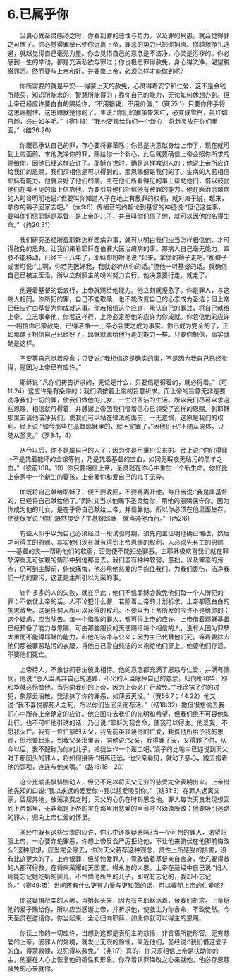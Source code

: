 # 6.已属乎你

　　当良心受圣灵感动之时，你看到罪的恶性与势力，以及罪的祸患，就会觉得罪之可憎了。你必觉得罪孽已使你远离上帝，罪恶的势力已把你捆绑。你越想挣扎逃避，就越觉得自己毫无力量。你会觉悟自己的意念是不洁净，心灵是污秽的。你必感到一生的举动，都是充满私欲与罪过；你也极愿罪得赦免，身心得洗净，渴望脱离罪恶。然而要与上帝和好。并要象上帝，必须怎样才能做到呢?

　　你所需要的就是平安──得蒙上天的赦免，心灵得着安宁和仁爱，这不是金钱所能买，知识所能求的，智慧所能得的；靠你自己的能力，无论如何休想办到。但上帝已经应许要白白的赐给你，“不用银钱，不用价值，”（赛55:1）只要你伸手将这恩赐握住，这恩赐就是你的了。主说:“你们的罪虽象朱红，必变成雪白，虽红如丹颜，必白如羊毛。”（赛1:18）“我也要赐给你们一个新心，将新灵放在你们里面。”（结36:26）

　　你既已承认自己的罪，存心要将罪革除；你已是决意献身给上帝了，现在就可到上帝面前，求他洗净你的罪，赐给你一个新心，此后就要确信上帝会照你所求的赐给你，因他已经这样应许了。耶稣在世时，确是这样教训人的；他说上帝所应许给我们的恩赐，我们须相信是可以得到的，那恩赐便是我们的了。生病的人若相信耶稣有能力，他就治好了他们的病。主在他们所看得见的事上帮助他们，借以鼓励他们在看不见的事上信靠他，为要引导他们相信他有赦罪的能力。他在医治患瘫病的人时曾明明地说:“但要叫你知道人子在地上有赦罪的权柄，就对瘫子说，起来，拿你的褥子回家去吧。”（太9:6）传福音的约翰论到基督的神迹说:“但记这些事，要叫你们信耶稣是基督，是上帝的儿子，并且叫你们信了他，就可以因他的名得生命。”（约20:31）

　　我们研究圣经所载耶稣怎样医病的事，就可以明白我们应当怎样相信他，才可得赦免的恩典。让我们来看耶稣在伯赛大医治瘫病的事。那病人自己毫无能力，四肢不能移动，已经三十八年了，耶稣却吩咐他说:“起来，拿你的褥子走吧。”那瘫子或者可说:“主啊，你若先医好我，我就必听从你的话。”但他一听基督的话。就确信自己已被主医治，所以立刻照主的吩咐努力实行。他决意要行走，就走了。

　　他遵着基督的话去行，上帝就赐给他能力。他立刻就痊愈了。你是罪人，与这病人相同。你所犯的罪，自己不能取赎，也不能改变自己的心志成为圣洁；但上帝已经应许由基督为你成就这事。你若相信这个应许，承认自己的罪过，将自己献给上帝，立志事奉他，你若这样行，上帝必定照他的应许为你成就。你若信他的应许──相信你已蒙赦免，已得洁净──上帝必会使之成为事实。你已成为完全的了，正如那瘫子相信自己已经好了，耶稣就赐给他行走的能力一样。只要你相信，事实就确是这样。

　　不要等自己觉着痊愈；只要说:“我相信这是确实的事，不是因为我自己已经觉得，是因为上帝已有应许。”

　　耶稣说:“凡你们祷告祈求的，无论是什么，只要信是得着的，就必得着。”（可11:24）这应许是有条件的；我们须按着上帝的旨意祈求。而上帝的旨意无非是要洗净我们一切的罪，使我们做他的儿女，一生过圣洁的生活。所以我们尽可以求这些恩赐，相信就可得着，并感谢上帝因我们借着信心已领受了这样的恩赐。到耶稣那里去请他洁净我们，使我们可以站在律法的面前，一无羞恨，这原是我们的权利。经上说:“如今那些在基督耶稣里的，就不定罪了，”因他们已“不随从肉体，只随从圣灵。”（罗8:1，4）

　　从今以后，你不是属自己的人了；因为你是用重价买来的。经上说:“你们得赎···不是凭着能坏的金银等物，乃是凭着基督的宝血，如同无瑕疵无玷污的羔羊之血。”（彼前1:18，19）你只要相信上帝，圣灵就在你心中重生一个新生命。你好比上帝家中一个新生的婴孩，上帝爱你和爱自己的儿子无异。

　　你既将自己献给耶稣了，便不要收回，不要再离开他，每日当说:“我是属基督的，已经将自己献给他了。”同时又当求他赐下圣灵给你，用他的恩赐保守你。因为你成为他的儿女，是在乎将自己献给上帝，并信靠他，所以你必须在他里面生存。使徒保罗说:“你们既然接受了主基督耶稣，就当遵他而行。”（西2:6）

　　有些人似乎以为自己必须经过一段试验时期，须先向主证明他确已悔改，然后才可得主的恩赐。其实他们现在就有得到上帝恩赐的权利，人必须先有主的恩赐──基督的灵──帮助他们的软弱，否则便不能拒绝罪恶。主耶稣极欢喜我们就在罪孽深重无可依赖的情形中到他那里去。我们虽有种种软弱，愚拙，以及罪恶的污点，仍可到主脚前，俯伏痛悔，他必用他慈爱的手抱住我们，为我们裹伤，洁净我们一切的罪污，这正是主所引以为荣的事。

　　许许多多的人的失败，就在乎此；他们不信耶稣会赦免他们每一个人所犯的罪；不依仗上帝的话。人不论犯什么罪，若照着上帝的计划祈求，上帝都愿白白的施恩赦免。这是任何人所可以获得的权利。不要以为上帝所发的应许不是给你的；这个疑虑，应当除去。每一个悔改的罪人，都可得上帝的应许。上帝借着耶稣基督已经预备了能力与恩赐，可由那些服役的天使赐给每个相信的人。没有人因为罪孽太重而不能得耶稣的能力，和他的洁净与公义；因为主已代替他们死。等着要除去他们那被罪恶玷污的衣服，将他自己雪白纯洁的义袍给他们穿上。他要他们存活，不要他们死亡。

　　上帝待人，不象世间苍生彼此相待。他的意念都充满了恩慈与仁爱，并满有怜悯。他说:“恶人当离弃自己的道路，不义的人当除掉自己的意念，归向耶和华，耶和华就必怜恤他。当归向我们的上帝，因为上帝必广行赦免。”“我涂抹了你的过犯，象厚云消散，我涂抹了你的罪恶，如薄云灭没。”（赛55:7；44:22）他又说:“我不喜悦那死人之死，所以你们当回头而存活。”（结18:32）撒但很想偷去我们心中所存上帝确定的应许。他企图夺去我们的光明和希望，但我们绝不可容他如此行，也不可听他引诱的话，乃当说:“耶稣为我舍命，使我可以得生。他爱我，不愿我灭亡。我有一位仁慈的天父，我先前虽轻蔑他的仁爱，耗费他所给予我的恩赐，但我要起来，到我父亲那里去，向他说:‘父亲，我得罪了天，又得罪了你，从今以后，我不配称为你的儿子，把我当作一个雇工吧。’浪子的比喻中已述说到天父对于那回头的罪人，将如何接待:“相离还远，他父亲看见，就动了慈心，跑去抱着他的颈项，连连与他亲嘴。”（路15:18－20）

　　这个比喻虽极悱恻动人，但仍不足以将天父无穷的慈爱完全表明出来。上帝借他先知的口说:“我以永远的爱爱你···我以慈爱吸引你。”（结31:3）在罪人远离父家，留居异地，放荡浪费之时，天父的心仍在时刻思念他。罪人每次天良发现想回到上帝那里，无非都是上帝的灵在那里用慈爱的声音呼召劝谏所致；他要吸引迷路的罪人，归向上帝仁爱的怀里。

　　圣经中既有这些宝贵的应许，你心中还能疑惑吗?当一个可怜的罪人，渴望归服上帝，一心要弃绝罪恶，你想上帝反会严厉拒绝他，不让他来俯伏在他脚前悔改么?这种思想，应当完全除去，你对天父若存这种观念，灵性上所感受的损害，没有比这更大的了。上帝恨罪，但却怜爱罪人；竟致借着基督亲自舍身，使凡要得救的人都可得救，在将来荣耀的天国里，得永生的大恩。上帝在圣经中自己说:“妇人焉能忘记她吃奶的婴儿，不怜恤他所生的儿子，即或有忘记的，我却不忘记你。”（赛49:15）世间还有什么更有力量与更和蔼的话，可以表明上帝的仁爱呢?

　　你这疑惧战栗的人哪，当抬起头来，因为有主耶稣活着，替我们祈求。上帝将他的爱子赐给你，所以应当感谢上帝，并祈求他，使救主为你舍命，不致徒然。今天圣灵在邀请你，你当起来，全心归向耶稣，如此你就可以得主的恩赐。

　　你读上帝的一切应许，当想到这都是表明主的慈怜，非言语所能形容。无穷慈爱的上帝，因罪人的处境，就发出无限的怜悯，亲近他们，圣经说:“我们借这爱子的血，得蒙救赎，过犯得以赦免。”（弗1:7）真的，你只须相信上帝是扶助你的主，他要在人心上恢复他的德性和形象。你存着认罪悔改之心来就他，他必存恩慈赦免的心来就你。